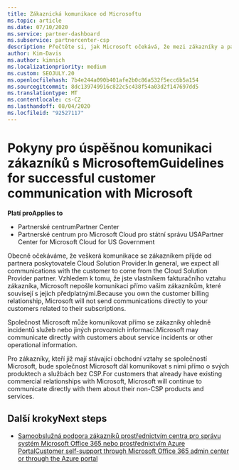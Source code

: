 ```yaml
---
title: Zákaznická komunikace od Microsoftu
ms.topic: article
ms.date: 07/10/2020
ms.service: partner-dashboard
ms.subservice: partnercenter-csp
description: Přečtěte si, jak Microsoft očekává, že mezi zákazníky a partnery v programu Cloud Solution Provider dojde k tomu, aby probíhala komunikace se zákazníky
author: Kim-Davis
ms.author: kimnich
ms.localizationpriority: medium
ms.custom: SEOJULY.20
ms.openlocfilehash: 7b4e244a090b401afe2b0c86a532f5ecc6b5a154
ms.sourcegitcommit: 8dc139749916c822c5c438f54a03d2f147697dd5
ms.translationtype: MT
ms.contentlocale: cs-CZ
ms.lasthandoff: 08/04/2020
ms.locfileid: "92527117"
---
```

# <a name="guidelines-for-successful-customer-communication-with-microsoft"></a><span data-ttu-id="0a055-103">Pokyny pro úspěšnou komunikaci zákazníků s Microsoftem</span><span class="sxs-lookup"><span data-stu-id="0a055-103">Guidelines for successful customer communication with Microsoft</span></span>

<span data-ttu-id="0a055-104">**Platí pro**</span><span class="sxs-lookup"><span data-stu-id="0a055-104">**Applies to**</span></span>

-  <span data-ttu-id="0a055-105">Partnerské centrum</span><span class="sxs-lookup"><span data-stu-id="0a055-105">Partner Center</span></span>
-  <span data-ttu-id="0a055-106">Partnerské centrum pro Microsoft Cloud pro státní správu USA</span><span class="sxs-lookup"><span data-stu-id="0a055-106">Partner Center for Microsoft Cloud for US Government</span></span>

<span data-ttu-id="0a055-107">Obecně očekáváme, že veškerá komunikace se zákazníkem přijde od partnera poskytovatele Cloud Solution Provider.</span><span class="sxs-lookup"><span data-stu-id="0a055-107">In general, we expect all communications with the customer to come from the Cloud Solution Provider partner.</span></span> <span data-ttu-id="0a055-108">Vzhledem k tomu, že jste vlastníkem fakturačního vztahu zákazníka, Microsoft nepošle komunikaci přímo vašim zákazníkům, které souvisejí s jejich předplatnými.</span><span class="sxs-lookup"><span data-stu-id="0a055-108">Because you own the customer billing relationship, Microsoft will not send communications directly to your customers related to their subscriptions.</span></span>

<span data-ttu-id="0a055-109">Společnost Microsoft může komunikovat přímo se zákazníky ohledně incidentů služeb nebo jiných provozních informací.</span><span class="sxs-lookup"><span data-stu-id="0a055-109">Microsoft may communicate directly with customers about service incidents or other operational information.</span></span>

<span data-ttu-id="0a055-110">Pro zákazníky, kteří již mají stávající obchodní vztahy se společností Microsoft, bude společnost Microsoft dál komunikovat s nimi přímo o svých produktech a službách bez CSP.</span><span class="sxs-lookup"><span data-stu-id="0a055-110">For customers that already have existing commercial relationships with Microsoft, Microsoft will continue to communicate directly with them about their non-CSP products and services.</span></span>

## <a name="next-steps"></a><span data-ttu-id="0a055-111">Další kroky</span><span class="sxs-lookup"><span data-stu-id="0a055-111">Next steps</span></span>

- [<span data-ttu-id="0a055-112">Samoobslužná podpora zákazníků prostřednictvím centra pro správu systém Microsoft Office 365 nebo prostřednictvím Azure Portal</span><span class="sxs-lookup"><span data-stu-id="0a055-112">Customer self-support through Microsoft Office 365 admin center or through the Azure portal</span></span>](customer-self-support.md)